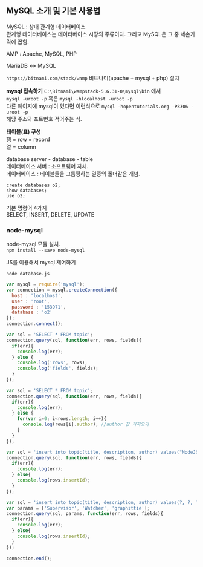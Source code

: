 ## MySQL 소개 및 기본 사용법

MySQL : 상대 관계형 데이터베이스  
관계형 데이터베이스는 데이터베이스 시장의 주류이다. 그리고 MySQL은 그 중 세손가락에 꼽힘.  

AMP : Apache, MySQL, PHP  

MariaDB ↔ MySQL  

`https://bitnami.com/stack/wamp`
비트나미(apache + mysql + php) 설치  


**mysql 접속하기**
`C:\Bitnami\wampstack-5.6.31-0\mysql\bin` 에서  
`mysql -uroot -p` 혹은 `mysql -hlocalhost -uroot -p`  
다른 페이지에 mysql이 있다면 이런식으로 `mysql -hopentutorials.org -P3306 -uroot -p`  
해당 주소와 포트번호 적어주는 식.  

**테이블(표) 구성**  
행 = row = record  
열 = column  

database server - database - table  
데이터베이스 서버 : 소프트웨어 자체.  
데이터베이스 : 테이블들을 그룹핑하는 일종의 폴더같은 개념.  

```
create databases o2;
show databases;
use o2;
```

기본 명령어 4가지  
SELECT, INSERT, DELETE, UPDATE  

### node-mysql

node-mysql 모듈 설치.  
`npm install --save node-mysql`  

JS를 이용해서 mysql 제어하기  

`node database.js`  


```Javascript
var mysql = require('mysql');
var connection = mysql.createConnection({
  host : 'localhost',
  user : 'root',
  password : '153971',
  database : 'o2'
});
connection.connect();
```

```Javascript
var sql = 'SELECT * FROM topic';
connection.query(sql, function(err, rows, fields){
  if(err){
    console.log(err);
  } else {
    console.log('rows', rows);
    console.log('fields', fields);
  }
});
```

```Javascript
var sql = 'SELECT * FROM topic';
connection.query(sql, function(err, rows, fields){
  if(err){
    console.log(err);
  } else {
    for(var i=0; i<rows.length; i++){
      console.log(rows[i].author); //author 값 가져오기
    }
  }
});
```

```Javascript
var sql = 'insert into topic(title, description, author) values("NodeJS", "Server Side Javascript", "brad pitt")';
connection.query(sql, function(err, rows, fields){
  if(err){
    console.log(err);
  } else{
    console.log(rows.insertId);
  }
});
```

```Javascript
var sql = 'insert into topic(title, description, author) values(?, ?, ?)';
var params = ['Supervisor', 'Watcher', 'graphittie'];
connection.query(sql, params, function(err, rows, fields){
  if(err){
    console.log(err);
  } else{
    console.log(rows.insertId);
  }
});

connection.end();

```
